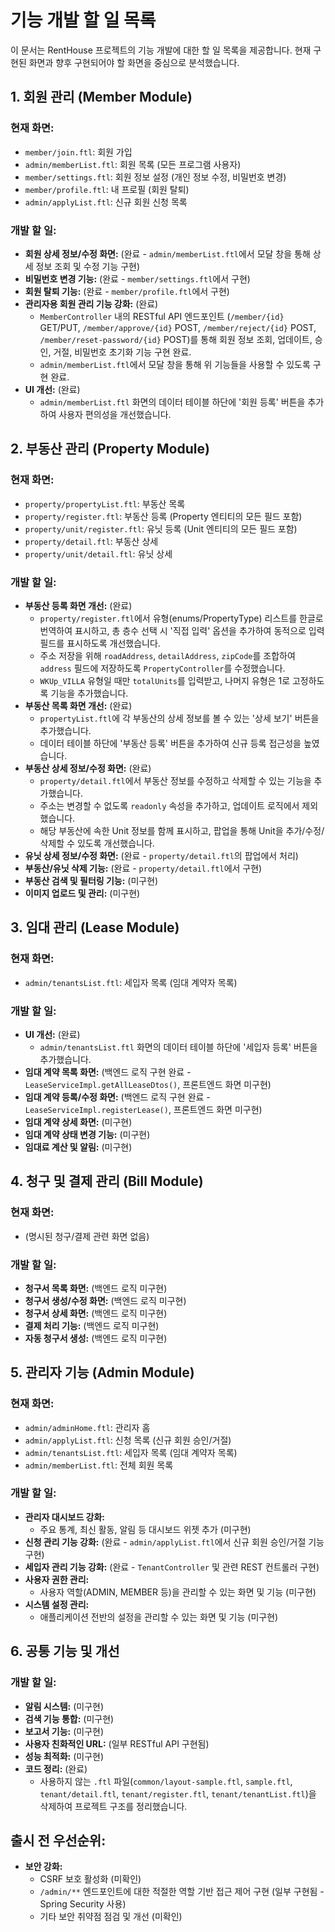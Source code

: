 # 기능 개발 할 일 목록

이 문서는 RentHouse 프로젝트의 기능 개발에 대한 할 일 목록을 제공합니다. 현재 구현된 화면과 향후 구현되어야 할 화면을 중심으로 분석했습니다.

## 1. 회원 관리 (Member Module)

### 현재 화면:
- `member/join.ftl`: 회원 가입
- `admin/memberList.ftl`: 회원 목록 (모든 프로그램 사용자)
- `member/settings.ftl`: 회원 정보 설정 (개인 정보 수정, 비밀번호 변경)
- `member/profile.ftl`: 내 프로필 (회원 탈퇴)
- `admin/applyList.ftl`: 신규 회원 신청 목록

### 개발 할 일:
- **회원 상세 정보/수정 화면:** (완료 - `admin/memberList.ftl`에서 모달 창을 통해 상세 정보 조회 및 수정 기능 구현)
- **비밀번호 변경 기능:** (완료 - `member/settings.ftl`에서 구현)
- **회원 탈퇴 기능:** (완료 - `member/profile.ftl`에서 구현)
- **관리자용 회원 관리 기능 강화:** (완료)
    - `MemberController` 내의 RESTful API 엔드포인트 (`/member/{id}` GET/PUT, `/member/approve/{id}` POST, `/member/reject/{id}` POST, `/member/reset-password/{id}` POST)를 통해 회원 정보 조회, 업데이트, 승인, 거절, 비밀번호 초기화 기능 구현 완료.
    - `admin/memberList.ftl`에서 모달 창을 통해 위 기능들을 사용할 수 있도록 구현 완료.
- **UI 개선:** (완료)
    - `admin/memberList.ftl` 화면의 데이터 테이블 하단에 '회원 등록' 버튼을 추가하여 사용자 편의성을 개선했습니다.

## 2. 부동산 관리 (Property Module)

### 현재 화면:
- `property/propertyList.ftl`: 부동산 목록
- `property/register.ftl`: 부동산 등록 (Property 엔티티의 모든 필드 포함)
- `property/unit/register.ftl`: 유닛 등록 (Unit 엔티티의 모든 필드 포함)
- `property/detail.ftl`: 부동산 상세
- `property/unit/detail.ftl`: 유닛 상세

### 개발 할 일:
- **부동산 등록 화면 개선:** (완료)
    - `property/register.ftl`에서 유형(enums/PropertyType) 리스트를 한글로 번역하여 표시하고, 총 층수 선택 시 '직접 입력' 옵션을 추가하여 동적으로 입력 필드를 표시하도록 개선했습니다.
    - 주소 저장을 위해 `roadAddress`, `detailAddress`, `zipCode`를 조합하여 `address` 필드에 저장하도록 `PropertyController`를 수정했습니다.
    - `WKUp_VILLA` 유형일 때만 `totalUnits`를 입력받고, 나머지 유형은 1로 고정하도록 기능을 추가했습니다.
- **부동산 목록 화면 개선:** (완료)
    - `propertyList.ftl`에 각 부동산의 상세 정보를 볼 수 있는 '상세 보기' 버튼을 추가했습니다.
    - 데이터 테이블 하단에 '부동산 등록' 버튼을 추가하여 신규 등록 접근성을 높였습니다.
- **부동산 상세 정보/수정 화면:** (완료)
    - `property/detail.ftl`에서 부동산 정보를 수정하고 삭제할 수 있는 기능을 추가했습니다.
    - 주소는 변경할 수 없도록 `readonly` 속성을 추가하고, 업데이트 로직에서 제외했습니다.
    - 해당 부동산에 속한 Unit 정보를 함께 표시하고, 팝업을 통해 Unit을 추가/수정/삭제할 수 있도록 개선했습니다.
- **유닛 상세 정보/수정 화면:** (완료 - `property/detail.ftl`의 팝업에서 처리)
- **부동산/유닛 삭제 기능:** (완료 - `property/detail.ftl`에서 구현)
- **부동산 검색 및 필터링 기능:** (미구현)
- **이미지 업로드 및 관리:** (미구현)

## 3. 임대 관리 (Lease Module)

### 현재 화면:
- `admin/tenantsList.ftl`: 세입자 목록 (임대 계약자 목록)

### 개발 할 일:
- **UI 개선:** (완료)
    - `admin/tenantsList.ftl` 화면의 데이터 테이블 하단에 '세입자 등록' 버튼을 추가했습니다.
- **임대 계약 목록 화면:** (백엔드 로직 구현 완료 - `LeaseServiceImpl.getAllLeaseDtos()`, 프론트엔드 화면 미구현)
- **임대 계약 등록/수정 화면:** (백엔드 로직 구현 완료 - `LeaseServiceImpl.registerLease()`, 프론트엔드 화면 미구현)
- **임대 계약 상세 화면:** (미구현)
- **임대 계약 상태 변경 기능:** (미구현)
- **임대료 계산 및 알림:** (미구현)

## 4. 청구 및 결제 관리 (Bill Module)

### 현재 화면:
- (명시된 청구/결제 관련 화면 없음)

### 개발 할 일:
- **청구서 목록 화면:** (백엔드 로직 미구현)
- **청구서 생성/수정 화면:** (백엔드 로직 미구현)
- **청구서 상세 화면:** (백엔드 로직 미구현)
- **결제 처리 기능:** (백엔드 로직 미구현)
- **자동 청구서 생성:** (백엔드 로직 미구현)

## 5. 관리자 기능 (Admin Module)

### 현재 화면:
- `admin/adminHome.ftl`: 관리자 홈
- `admin/applyList.ftl`: 신청 목록 (신규 회원 승인/거절)
- `admin/tenantsList.ftl`: 세입자 목록 (임대 계약자 목록)
- `admin/memberList.ftl`: 전체 회원 목록

### 개발 할 일:
- **관리자 대시보드 강화:**
  - 주요 통계, 최신 활동, 알림 등 대시보드 위젯 추가 (미구현)
- **신청 관리 기능 강화:** (완료 - `admin/applyList.ftl`에서 신규 회원 승인/거절 기능 구현)
- **세입자 관리 기능 강화:** (완료 - `TenantController` 및 관련 REST 컨트롤러 구현)
- **사용자 권한 관리:**
  - 사용자 역할(ADMIN, MEMBER 등)을 관리할 수 있는 화면 및 기능 (미구현)
- **시스템 설정 관리:**
  - 애플리케이션 전반의 설정을 관리할 수 있는 화면 및 기능 (미구현)

## 6. 공통 기능 및 개선

### 개발 할 일:
- **알림 시스템:** (미구현)
- **검색 기능 통합:** (미구현)
- **보고서 기능:** (미구현)
- **사용자 친화적인 URL:** (일부 RESTful API 구현됨)
- **성능 최적화:** (미구현)
- **코드 정리:** (완료)
    - 사용하지 않는 `.ftl` 파일(`common/layout-sample.ftl`, `sample.ftl`, `tenant/detail.ftl`, `tenant/register.ftl`, `tenant/tenantList.ftl`)을 삭제하여 프로젝트 구조를 정리했습니다.

## 출시 전 우선순위:
- **보안 강화:**
    - CSRF 보호 활성화 (미확인)
    - `/admin/**` 엔드포인트에 대한 적절한 역할 기반 접근 제어 구현 (일부 구현됨 - Spring Security 사용)
    - 기타 보안 취약점 점검 및 개선 (미확인)
